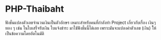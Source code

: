 # PHP-Thaibaht
ฟังชั่นแปลงตัวเลขจำนวนเงินเป็นตัวอักษร เหมาะสำหรับคนที่กำลังทำ Project เกี่ยวกับเรื่อง เงินๆ ทอง ๆ  เช่น ในใบเสร็จรับเงิน ใบแจ้งชำระ มาใช้ฟังชั่นนี้ได้เลย เพราะมันจะแปลงค่าตัวเลข (เงิน) ใ้ห้เป็นข้อความโดยอัตโนมัติ
